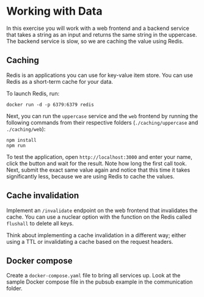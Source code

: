 # Working with Data

In this exercise you will work with a web frontend and a backend service that takes a string as an input and returns the same string in the uppercase. The backend service is slow, so we are caching the value using Redis.

## Caching

Redis is an applications you can use for key-value item store. You can use Redis as a short-term cache for your data.

To launch Redis, run:

```
docker run -d -p 6379:6379 redis
```

Next, you can run the `uppercase` service and the `web` frontend by running the following commands from their respective folders (`./caching/uppercase` and `./caching/web`):

```
npm install
npm run
```

To test the application, open `http://localhost:3000` and enter your name, click the button and wait for the result. Note how long the first call took. Next, submit the exact same value again and notice that this time it takes significantly less, because we are using Redis to cache the values.

## Cache invalidation

Implement an `/invalidate` endpoint on the web frontend that invalidates the cache. You can use a nuclear option with the function on the Redis called `flushall` to delete all keys.

Think about implementing a cache invalidation in a different way; either using a TTL or invalidating a cache based on the request headers.

## Docker compose

Create a `docker-compose.yaml` file to bring all services up. Look at the sample Docker compose file in the pubsub example in the communication folder.
